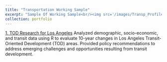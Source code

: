 ```yaml
---
title: "Transportation Working Sample"
excerpt: "Sample Of Working Sample<br/><img src='/images/Transp_Profile.png'>"
collection: portfolio
---
```



 [1. TOD Research for Los Angeles](/files/TOD_Policy_ZiyiGuo.html "1. TOD Research of Los Angeles")
 Analyzed demographic, socio-economic, and transit data using R to evaluate 10-year changes in Los Angeles Transit-Oriented Development (TOD) areas. Provided policy recommendations to address emerging challenges and opportunities resulting from transit development.
